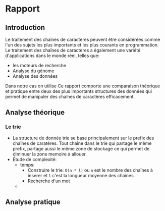 # Rapport


## Introduction

Le traitement des chaînes de caractères peuvent  être considérées comme l'un des sujets les plus importants et les plus courants en programmation. Le traitement des chaînes de caractères a également une variété d'applications dans le monde réel, telles que:

- les moteurs de recherche
- Analyse du génome
- Analyse des données

Dans notre cas on utilise 
Ce rapport comporte une comparaison théorique et pratique entre deux des plus importants structures des données qui permet de manipuler des chaînes de caractères efficacement.

## Analyse théorique
### Le trie
- La structure de donnée trie se base principalement sur le prefix des chaînes de caratéres. Tout chaîne dans le trie qui partage le même prefix, partage aussi le même zone de stockage ce qui permet de diminuer la zone memoire à allouer.
- Étude de complexité:
    -   temps:
        -   Construire le trie: `O(n * l)` ou `n` est le nombre des chaînes à inserer et `l` c'est la longueur moyenne des chaînes.
        -   Recherche d'un mot
    - 


## Analyse pratique